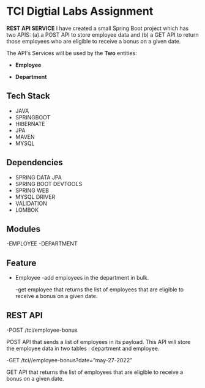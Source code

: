 # TCI Digtial Labs Assignment

 **REST API SERVICE**
I have created a small Spring Boot project which has two APIS: (a) a POST API to store employee data and (b) a GET API to return those employees who are eligible to receive a bonus on a given date. 

The API's Services  will be used by the **Two** entities:

- **Employee**

- **Department**
  
## Tech Stack

- JAVA
- SPRINGBOOT
- HIBERNATE
- JPA
- MAVEN
- MYSQL

## Dependencies

- SPRING DATA JPA
- SPRING BOOT DEVTOOLS
- SPRING WEB
- MYSQL DRIVER
- VALIDATION
- LOMBOK

## Modules
-EMPLOYEE
-DEPARTMENT


## Feature
- Employee
  -add employees in the department in bulk.
  
  -get employee that returns the list of employees that are eligible to receive a bonus on a given date.

## REST API
-POST /tci/employee-bonus

POST API that sends a list of employees in its payload. This API will store the employee data in two tables : department and employee.

-GET /tci//employee-bonus?date=”may-27-2022”

GET API that returns the list of employees that are eligible to receive a bonus on a given date.



